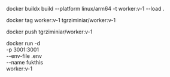 docker buildx build --platform linux/arm64 -t worker:v-1 --load .

docker tag worker:v-1 tgrziminiar/worker:v-1

docker push tgrziminiar/worker:v-1

docker run -d \
  -p 3001:3001 \
  --env-file .env \
  --name fukthis \
  worker:v-1